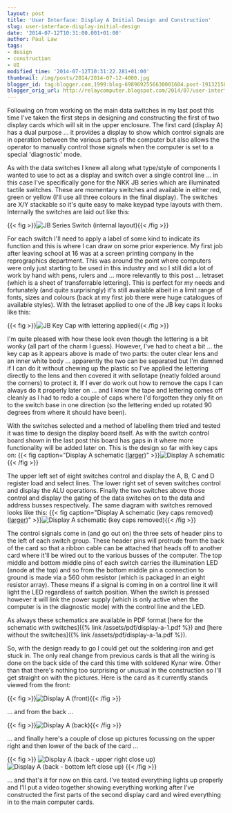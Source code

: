 ```yaml
---
layout: post
title: 'User Interface: Display A Initial Design and Construction'
slug: user-interface-display-initial-design
date: '2014-07-12T10:31:00.001+01:00'
author: Paul Law
tags:
- design
- construction
- UI
modified_time: '2014-07-12T10:31:22.281+01:00'
thumbnail: /img/posts/2014/2014-07-12-4000.jpg
blogger_id: tag:blogger.com,1999:blog-6989692556630001604.post-1913215876291708138
blogger_orig_url: http://relaycomputer.blogspot.com/2014/07/user-interface-display-initial-design.html
---
```


Following on from working on the main data switches in my last post 
this time I've taken the first steps in designing and constructing the first 
of two display cards which will sit in the upper enclosure. The first card 
(display A) has a dual purpose ... it provides a display to show which control 
signals are in operation between the various parts of the computer but also 
allows the operator to manually control those signals when the computer is set 
to a special 'diagnostic' mode.

As with the data switches I knew 
all along what type/style of components I wanted to use to act as a display 
and switch over a single control line ... in this case I've specifically gone 
for the NKK JB series which are illuminated tactile switches. These are 
momentary switches and available in either red, green or yellow (I'll use all 
three colours in the final display). The switches are X/Y stackable so it's 
quite easy to make keypad type layouts with them. Internally the switches are 
laid out like this:

{{< fig >}}![JB Series Switch (internal layout)](/img/posts/2014/2014-07-12-0000.png){{< /fig >}}

For 
each switch I'll need to apply a label of some kind to indicate its function 
and this is where I can draw on some prior experience. My first job after 
leaving school at 16 was at a screen printing company in the reprographics 
department. This was around the point where computers were only just starting 
to be used in this industry and so I still did a lot of work by hand with 
pens, rulers and ... more relevantly to this post ... letraset (which is a 
sheet of transferrable lettering). This is perfect for my needs and 
fortunately (and quite surprisingly) it's still available albeit in a limit 
range of fonts, sizes and colours (back at my first job there were huge 
catalogues of available styles). With the letraset applied to one of the JB 
key caps it looks like this:

{{< fig >}}![JB Key Cap with lettering applied](/img/posts/2014/2014-07-12-0001.jpg){{< /fig >}}

I'm 
quite pleased with how these look even though the lettering is a bit wonky 
(all part of the charm I guess). However, I've had to cheat a bit ... the key 
cap as it appears above is made of two parts: the outer clear lens and an 
inner white body ... apparently the two can be separated but I'm damned if I 
can do it without chewing up the plastic so I've applied the lettering 
directly to the lens and then covered it with sellotape (neatly folded around 
the corners) to protect it. If I ever do work out how to remove the caps I can 
always do it properly later on ... and I know the tape and lettering comes off 
cleanly as I had to redo a couple of caps where I'd forgotten they only fit on 
to the switch base in one direction (so the lettering ended up rotated 90 
degrees from where it should have been).

With the switches selected 
and a method of labelling them tried and tested it was time to design the 
display board itself. As with the switch control board shown in the last post 
this board has gaps in it where more functionality will be added later on. 
This is the design so far with key caps on:
{{< fig caption="Display A schematic ([larger](/img/posts/2014/2014-07-12-1000.png))" >}}![Display A schematic](/img/posts/2014/2014-07-12-0002.png){{< /fig >}}

The upper left set 
of eight switches control and display the A, B, C and D register load and 
select lines. The lower right set of seven switches control and display the 
ALU operations. Finally the two switches above those control and display the 
gating of the data switches on to the data and address busses respectively. 
The same diagram with switches removed looks like this:
{{< fig caption="Display A schematic (key caps removed) ([larger](/img/posts/2014/2014-07-12-1001.png))" >}}![Display A schematic (key caps removed)](/img/posts/2014/2014-07-12-0003.png){{< /fig >}}

The control signals come in (and go out on) the three sets of 
header pins to the left of each switch group. These header pins will protrude 
from the back of the card so that a ribbon cable can be attached that heads 
off to another card where it'll be wired out to the various busses of the 
computer. The top middle and bottom middle pins of each switch carries the 
illumination LED (anode at the top) and so from the bottom middle pin a 
connection to ground is made via a 560 ohm resistor (which is packaged in an 
eight resistor array). These means if a signal is coming in on a control line 
it will light the LED regardless of switch position. When the switch is 
pressed however it will link the power supply (which is only active when the 
computer is in the diagnostic mode) with the control line and the LED.

As always these schematics are available in PDF format [here for the schematic with switches]({% link /assets/pdf/display-a-1.pdf %}) and [here without the switches]({% link /assets/pdf/display-a-1a.pdf %}).

So, with the design 
ready to go I could get out the soldering iron and get stuck in. The only real 
change from previous cards is that all the wiring is done on the back side of 
the card this time with soldered Kynar wire. Other than that there's nothing 
too surprising or unusual in the construction so I'll get straight on with the 
pictures. Here is the card as it currently stands viewed from the front:

{{< fig >}}![Display A (front)](/img/posts/2014/2014-07-12-0004.jpg){{< /fig >}}

... and from the back 
...

{{< fig >}}![Display A (back)](/img/posts/2014/2014-07-12-0005.jpg){{< /fig >}}

... and finally here's 
a couple of close up pictures focussing on the upper right and then lower of 
the back of the card ...

{{< fig >}}
![Display A (back - upper right close up)](/img/posts/2014/2014-07-12-0006.JPG)
![Display A (back - bottom left close up)](/img/posts/2014/2014-07-12-0007.JPG)
{{< /fig >}}

... and that's it for now on this card. I've tested everything 
lights up properly and I'll put a video together showing everything working 
after I've constructed the first parts of the second display card and wired 
everything in to the main computer cards. 
